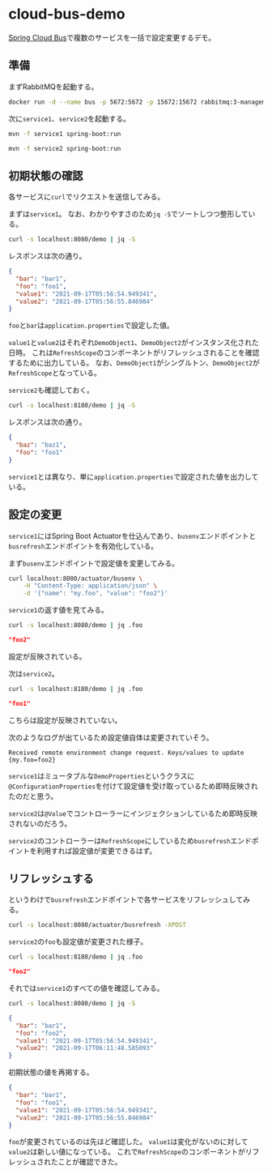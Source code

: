 # cloud-bus-demo

[Spring Cloud Bus](https://spring.io/projects/spring-cloud-bus)で複数のサービスを一括で設定変更するデモ。

## 準備

まずRabbitMQを起動する。

```sh
docker run -d --name bus -p 5672:5672 -p 15672:15672 rabbitmq:3-management
```

次に`service1`、`service2`を起動する。

```sh
mvn -f service1 spring-boot:run
```

```sh
mvn -f service2 spring-boot:run
```

## 初期状態の確認

各サービスに`curl`でリクエストを送信してみる。

まずは`service1`。
なお、わかりやすさのため`jq -S`でソートしつつ整形している。

```sh
curl -s localhost:8080/demo | jq -S
```

レスポンスは次の通り。

```json
{
  "bar": "bar1",
  "foo": "foo1",
  "value1": "2021-09-17T05:56:54.949341",
  "value2": "2021-09-17T05:56:55.846984"
}
```

`foo`と`bar`は`application.properties`で設定した値。

`value1`と`value2`はそれぞれ`DemoObject1`、`DemoObject2`がインスタンス化された日時。
これは`RefreshScope`のコンポーネントがリフレッシュされることを確認するために出力している。
なお、`DemoObject1`がシングルトン、`DemoObject2`が`RefreshScope`となっている。

`service2`も確認しておく。

```sh
curl -s localhost:8180/demo | jq -S
```

レスポンスは次の通り。

```json
{
  "baz": "baz1",
  "foo": "foo1"
}
```

`service1`とは異なり、単に`application.properties`で設定された値を出力している。

## 設定の変更

`service1`にはSpring Boot Actuatorを仕込んであり、`busenv`エンドポイントと`busrefresh`エンドポイントを有効化している。

まず`busenv`エンドポイントで設定値を変更してみる。

```sh
curl localhost:8080/actuator/busenv \
    -H "Content-Type: application/json" \
    -d '{"name": "my.foo", "value": "foo2"}'
```

`service1`の返す値を見てみる。

```sh
curl -s localhost:8080/demo | jq .foo
```

```json
"foo2"
```

設定が反映されている。

次は`service2`。

```sh
curl -s localhost:8180/demo | jq .foo
```

```json
"foo1"
```

こちらは設定が反映されていない。

次のようなログが出ているため設定値自体は変更されていそう。

```
Received remote environment change request. Keys/values to update {my.foo=foo2}
```

`service1`はミュータブルな`DemoProperties`というクラスに`@ConfigurationProperties`を付けて設定値を受け取っているため即時反映されたのだと思う。

`service2`は`@Value`でコントローラーにインジェクションしているため即時反映されないのだろう。

`service2`のコントローラーは`RefreshScope`にしているため`busrefresh`エンドポイントを利用すれば設定値が変更できるはず。

## リフレッシュする

というわけで`busrefresh`エンドポイントで各サービスをリフレッシュしてみる。

```sh
curl -s localhost:8080/actuator/busrefresh -XPOST
```

`service2`の`foo`も設定値が変更された様子。

```sh
curl -s localhost:8180/demo | jq .foo
```

```json
"foo2"
```

それでは`service1`のすべての値を確認してみる。

```sh
curl -s localhost:8080/demo | jq -S              
```

```json
{
  "bar": "bar1",
  "foo": "foo2",
  "value1": "2021-09-17T05:56:54.949341",
  "value2": "2021-09-17T06:11:48.585093"
}
```

初期状態の値を再掲する。

```json
{
  "bar": "bar1",
  "foo": "foo1",
  "value1": "2021-09-17T05:56:54.949341",
  "value2": "2021-09-17T05:56:55.846984"
}
```

`foo`が変更されているのは先ほど確認した。
`value1`は変化がないのに対して`value2`は新しい値になっている。
これで`RefreshScope`のコンポーネントがリフレッシュされたことが確認できた。
